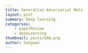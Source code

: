 ```yaml
---
title: Generative Adversarial Nets
layout: post
summary: Deep learning
categories:
    - paperReview
    - deepLearning
thumbnail: posts/GAN.png
author: Songwan
---
```

